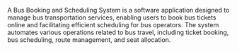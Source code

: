A Bus Booking and Scheduling System is a software application designed to manage bus transportation services, enabling users to book bus tickets online and facilitating efficient scheduling for bus operators. The system automates various operations related to bus travel, including ticket booking, bus scheduling, route management, and seat allocation.
